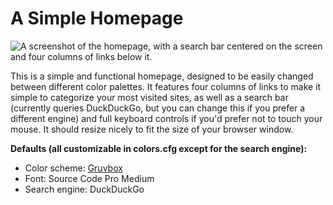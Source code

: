 
# A Simple Homepage

![A screenshot of the homepage, with a search bar centered on the screen and four columns of links below it.](https://repository-images.githubusercontent.com/409030626/081d2615-8731-4310-8615-61b6b0be5284)

This is a simple and functional homepage, designed to be easily changed between different color palettes. It features four columns of links to make it simple to categorize your most visited sites, as well as a search bar (currently queries DuckDuckGo, but you can change this if you prefer a different engine) and full keyboard controls if you'd prefer not to touch your mouse. It should resize nicely to fit the size of your browser window.

**Defaults (all customizable in colors.cfg except for the search engine):**

  - Color scheme: [Gruvbox](https://github.com/morhetz/gruvbox)
  - Font: Source Code Pro Medium
  - Search engine: DuckDuckGo
